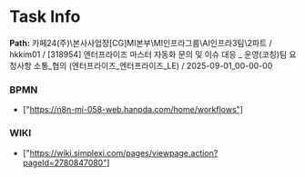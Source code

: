 # Task Info

**Path:** 카페24(주)\본사사업장\[CG]MI본부\MI인프라그룹\AI인프라3팀\2파트 / hkkim01 / [318954] 엔터프라이즈 마스터 자동화 문의 및 이슈 대응 _ 운영(코칭)팀 요청사항 소통_협의 (엔터프라이즈_엔터프라이즈_LE) / 2025-09-01_00-00-00

### BPMN
- ["https://n8n-mi-058-web.hanpda.com/home/workflows"]

### WIKI
- ["https://wiki.simplexi.com/pages/viewpage.action?pageId=2780847080"]

